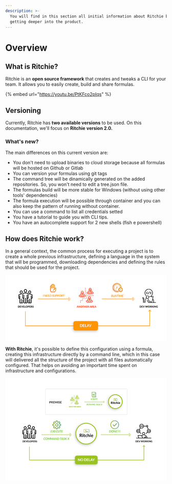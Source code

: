 ```yaml
---
description: >-
  You will find in this section all initial information about Ritchie before
  getting deeper into the product.
---
```


# Overview

## What is Ritchie?

Ritchie is an **open source framework** that creates and tweaks a CLI for your team. It allows you to easily create, build and share formulas.

{% embed url="https://youtu.be/PtKFco2pIqs" %}

## **Versioning** 

Currently, Ritchie has **two available versions** to be used. On this documentation, we'll focus on **Ritchie** **version 2.0.**

### **What's new?**

The main differences on this current version are: 

* You don't need to upload binaries to cloud storage because all formulas will be hosted on Github or Gitlab
* You can version your formulas using git tags 
* The command tree will be dinamically generated on the added repositories. So, you won't need to edit a tree.json file. 
* The formulas build will be more stable for Windows \(without using other tools' dependencies\)
* The formula execution will be possible through container and you can also keep the pattern of running without container. 
* You can use a command to list all credentials setted 
* You have a tutorial to guide you with CLI tips. 
* You have an autocomplete support for 2 new shells \(fish e powershell\)

## **How does Ritchie work?**

In a general context, the common process for executing a project is to create a whole previous infrastructure, defining a language in the system that will be programmed, downloading dependencies and defining the rules that should be used for the project.

![WITHOUT Ritchie](.gitbook/assets/en-sem-ritchie.png)

**With Ritchie**, it's possible to define this configuration using a formula, creating this infrastructure directly by a command line, which in this case will delivered all the structure of the project with all files automatically configured. That helps on avoiding an important time spent on infrastructure and configurations.

![WITH Ritchie](.gitbook/assets/en-com-ritchie.png)

